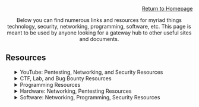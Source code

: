 <p style="color: greem;" align="right"><a href="https://dreadsec.me/">Return to Homepage</a></p>
<p style="color: greem;" align="center">Below you can find numerous links and resources for myriad things technology, security, networking, programming, software, etc. This page is meant to be used by anyone looking for a gateway hub to other useful sites and documents.</p>
<h2>Resources</h2>
<ul>
  <details>
  <summary>YouTube: Pentesting, Networking, and Security Resources</summary>
  <li>Links
    <ul>
      <li><a href="https://www.youtube.com/channel/UCW6MNdOsqv2E9AjQkv9we7A">PwnFunction</a></li> 
      <li><a href="https://www.youtube.com/user/Hak5Darren">Hak5</a></li>
      <li><a href="https://www.youtube.com/user/DEFCONConference">DEFCON</a></li>
      <li><a href="https://www.youtube.com/channel/UC0ArlFuFYMpEewyRBzdLHiw">Cyber Mentor</a></li>
      <li><a href="https://www.youtube.com/user/BlackHatOfficialYT">BlackHat USA</a></li>
      <li><a href="https://www.youtube.com/user/NetworkChuck">NetworkChuck</a></li>
      <li><a href="https://www.youtube.com/user/ConfigTerm">DavidBombal</a></li>
      <li><a href="https://www.youtube.com/channel/UClcE-kVhqyiHCcjYwcpfj9w">LiveOverflow</a></li>
    </ul>
  </li>
  </details>
  <details>
  <summary>CTF, Lab, and Bug Bounty Resources</summary>
  <li>Links
    <ul>
      <li><a href="https://hackthebox.eu/">HackTheBox</a></li>
      <li><a href="https://tryhackme.com/">TryHackMe</a></li> 
      <li><a href="https://hackthissite.org/">HackThisSite</a></li> 
      <li><a href="https://hackerone.com/">Hacker0x01</a></li>      
      <li><a href="https://bugcrowd.com">BugCrowd</a></li>      
    </ul>
  </li>
  </details>
  <details>
  <summary>Programming Resources</summary>
  <li>Links
    <ul>
      <li>Python
        <ul>
          <li><a href="https://www.tutorialspoint.com/python/index.htm">TutorialsPoint : Python</a></li>
          <li><a href="https://docs.python.org/3/tutorial/">Python Documentation</a></li>
          <li><a href="https://www.w3schools.com/python/">w3schools : Python</a></li>
          <li><a href="https://www.learnpython.org/">LearnPython</a></li>
          <li><a href="https://www.programiz.com/python-programming/tutorial">Programiz : Python</a></li>
          <li><a href="https://realpython.com/">RealPython</a></li>
        </ul>
      </li>
      <li>C/C++
        <ul>
          <li><a href="https://www.sololearn.com/Course/C/">SoloLearn : C</a>, <a href="https://www.sololearn.com/Course/CPlusPlus/">C++</a></li>                    
          <li><a href="https://www.tutorialspoint.com/cprogramming/index.htm">TutorialsPoint : C</a>, <a href="https://www.tutorialspoint.com/cplusplus/index.htm">C++</a></li>          
          <li><a href="https://www.cprogramming.com/tutorial/c-tutorial.html">CProgramming : C</a>, <a href="https://www.cprogramming.com/tutorial/c++-tutorial.html">C++</a></li>
          <li><a href="https://www.learn-c.org/">Learn-C</a>, <a href="https://www.learncpp.com/">LearnCPP</a></li>
          <li><a href="https://www.programiz.com/c-programming">Programiz : C</a>, <a href="https://www.programiz.com/cpp-programming">C++</a></li>
          <li><a href="https://www.w3schools.in/c-tutorial/">w3schools : C</a>, <a href="https://www.w3schools.com/cpp/">C++</a></li>
          <li><a href="https://www.geeksforgeeks.org/c-language-set-1-introduction/">GeeksForGeeks : C</a>, <a href="https://www.geeksforgeeks.org/cpp-tutorial/">C++</a></li>   
          <li><a href="http://www.cplusplus.com/doc/tutorial/">CPlusPlus</a></li>
        </ul>
      </li>
      <li>Web Languages
        <ul>
          <li><a href="https://www.w3schools.com/html/">w3schools : HTML</a>, <a href="https://www.w3schools.com/php/DEFAULT.asp">PHP</a>, <a href="https://www.w3schools.com/sql/">SQL</a>, <a href="https://www.w3schools.com/js/">JS</a>, <a href="https://www.w3schools.com/css/">CSS</a></li>
          <li><a href="https://www.codecademy.com/learn/learn-html">Codecademy : HTML</a>, <a href="https://www.codecademy.com/learn/learn-php">PHP</a>, <a href="https://www.codecademy.com/learn/learn-sql">SQL</a>, <a href="https://www.codecademy.com/learn/introduction-to-javascript">JS</a>, <a href="https://www.codecademy.com/learn/learn-css">CSS</a></li>
          <li><a href="https://www.tutorialspoint.com/html/index.htm">TutorialsPoint : HTML</a>, <a href="https://www.tutorialspoint.com/php/index.htm">PHP</a>, <a href="https://www.tutorialspoint.com/sql/index.htm">SQL</a>, <a href="https://www.tutorialspoint.com/javascript/index.htm">JS</a>, <a href="https://www.tutorialspoint.com/css/index.htm">CSS</a></li>
        </ul>
      </li>
      <li>Miscellaneous
        <ul>
          <li><a href="https://www.codecademy.com/">Codecademy</a></li>
          <li><a href="https://www.freecodecamp.org/">freeCodeCamp</a></li>
          <li><a href="https://www.sololearn.com/">SoloLearn</a></li>
          <li><a href="https://www.tutorialspoint.com/computer_science_tutorials.htm">TutorialsPoint</a></li>
          <li><a href="https://www.programiz.com/">Programiz</a></li>
          <li><a href="https://www.geeksforgeeks.org/">GeeksForGeeks</a></li>
        </ul>
      </li>
    </ul>
  </li>
  </details>
  <details>
  <summary>Hardware: Networking, Pentesting Resources</summary>
  <li>Links
    <ul>
      <li>NICs: Injectable
        <ul>
          <li><a href="https://amzn.to/30S1fH4">ALFA AWUS036NHA: Chipset Atheros AR9271</a></li>
          <li><a href="https://amzn.to/306Qam4">ALFA AWUS036NH: Chipset Ralink RT3070</a></li>
          <li><a href="https://amzn.to/2sJCKtK">TP-LINK TL-WN722N (v1): Chipset Atheros AR9271</a></li>
          <li><a href="https://amzn.to/2BGnuY0">ALFA﻿AWUS036NEH: Chipset Ralink RT3070</a></li>
          <li><a href="https://amzn.to/332j8Ws">ALFA﻿AWUS036ACH: Chipset Realtek RTL8812AU</a></li>
        </ul>
      </li>
      <li>Hak5
        <ul>
          <li><a href="https://shop.hak5.org/collections/sale/products/key-croc">Key Croc</a></li>
          <li><a href="https://shop.hak5.org/collections/sale/products/shark-jack">Shark Jack</a></li>
          <li><a href="https://shop.hak5.org/collections/sale/products/screen-crab">Screen Crab</a></li>
          <li><a href="https://shop.hak5.org/collections/sale/products/wifi-pineapple">WiFi Pineapple</a></li>
          <li><a href="https://shop.hak5.org/collections/sale/products/bash-bunny">Bash Bunny</a></li>
          <li><a href="https://shop.hak5.org/collections/sale/products/usb-rubber-ducky-deluxe">Rubber Ducky</a></li>
          <li><a href="https://shop.hak5.org/collections/sale/products/packet-squirrel">Packet Squirrel</a></li>
          <li><a href="https://shop.hak5.org/collections/sale/products/lan-turtle">LAN Turtle</a></li>
          <li><a href="https://shop.hak5.org/collections/sale/products/bug">LAN Tap</a></li>
          <li><a href="https://shop.hak5.org/collections/sale/products/signal-owl">Signal Owl</a></li>
        </ul>
      </li>
    </ul>
  </li>
  </details>
  <details>
  <summary>Software: Networking, Programming, Security Resources</summary>
  <li>Links
    <ul>
      <li>Networking
        <ul>
          <li><a href="https://www.wireshark.org/">Wireshark/Tshark</a></li>
          <li><a href="https://www.tcpdump.org/">tcpdump</a></li>          
          <li><a href="https://www.ettercap-project.org/">Ettercap</a></li>
          <li><a href="https://nmap.org/">NMAP</a></li>
          <li><a href="https://ngrok.com/">ngrok</a></li>
          <li><a href="https://www.netacad.com/courses/packet-tracer">Packet Tracer</a></li>
        </ul>
      </li>
      <li>Programming
        <ul>
          <li><a href="https://visualstudio.microsoft.com/">Visual Studio IDE</a></li>
          <li><a href="https://www.eclipse.org/downloads/">Eclipse</a></li>
          <li><a href="https://netbeans.org/">NetBeans</a></li>
          <li><a href="https://atom.io/">Atom</a></li>
          <li><a href="https://www.jetbrains.com/idea/">IntelliJ IDEA</a></li>
          <li><a href="https://www.jetbrains.com/pycharm/">PyCharm</a></li>
          <li><a href="https://www.jetbrains.com/webstorm/">WebStorm</a></li>
          <li><a href="https://www.jetbrains.com/phpstorm/">PHPStorm</a></li>
          <li><a href="https://www.activestate.com/products/komodo-edit/">Komodo Edit</a></li>
          <li><a href="http://www.codeblocks.org/">Code::Blocks</a></li>
          <li><a href="https://www.spyder-ide.org/">Spyder</a></li>
          <li><a href="https://developer.apple.com/xcode/">XCode</a></li>
          <li><a href="https://www.qt.io/product">Qt Creator</a></li>
        </ul>
      </li>
      <li>Security
        <ul>
          <li><a href="https://www.netsparker.com/">Netsparker</a></li>
          <li><a href="https://www.metasploit.com/">Metasploit</a></li>          
          <li><a href="https://www.aircrack-ng.org/">Aircrack-ng Suite</a></li>
          <li><a href="https://beefproject.com/">BeEF</a></li>
          <li><a href="https://www.openwall.com/john">John</a></li>          
          <li><a href="https://www.acunetix.com/">Acunetix</a></li>          
          <li><a href="http://sqlmap.org/">SQLmap</a></li>
          <li><a href="https://portswigger.net/burp">Burp Suite</a></li>
          <li><a href="https://www.tenable.com/products/nessus/nessus-professional">Nessus</a></li>          
        </ul>
      </li>      
    <ul>
  <details>
  <summary>Security Convention Resources</summary>
  <li>Links
    <ul>
      <li><a href="https://defcon.org/">DEFCON Convention</a></li>
      <li><a href="https://blackhat.com/">BlackHat USA Convention</a></li>
      <li><a href="https://infocon.org/">InfoCon : Cybersecurity CON Hub</a></li>
    </ul>
  </li>
  </details>
</ul>
